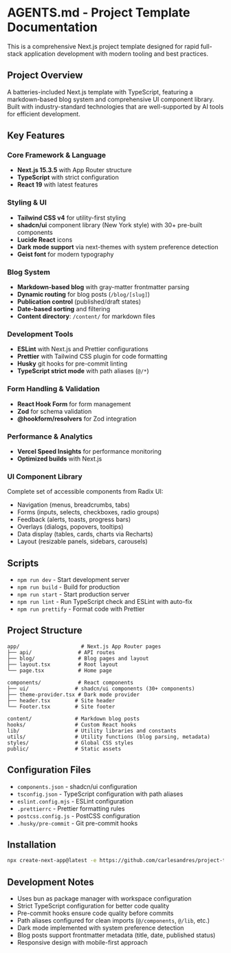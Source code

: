 # AGENTS.md - Project Template Documentation

This is a comprehensive Next.js project template designed for rapid full-stack application development with modern tooling and best practices.

## Project Overview

A batteries-included Next.js template with TypeScript, featuring a markdown-based blog system and comprehensive UI component library. Built with industry-standard technologies that are well-supported by AI tools for efficient development.

## Key Features

### Core Framework & Language

- **Next.js 15.3.5** with App Router structure
- **TypeScript** with strict configuration
- **React 19** with latest features

### Styling & UI

- **Tailwind CSS v4** for utility-first styling
- **shadcn/ui** component library (New York style) with 30+ pre-built components
- **Lucide React** icons
- **Dark mode support** via next-themes with system preference detection
- **Geist font** for modern typography

### Blog System

- **Markdown-based blog** with gray-matter frontmatter parsing
- **Dynamic routing** for blog posts (`/blog/[slug]`)
- **Publication control** (published/draft states)
- **Date-based sorting** and filtering
- **Content directory**: `/content/` for markdown files

### Development Tools

- **ESLint** with Next.js and Prettier configurations
- **Prettier** with Tailwind CSS plugin for code formatting
- **Husky** git hooks for pre-commit linting
- **TypeScript strict mode** with path aliases (`@/*`)

### Form Handling & Validation

- **React Hook Form** for form management
- **Zod** for schema validation
- **@hookform/resolvers** for Zod integration

### Performance & Analytics

- **Vercel Speed Insights** for performance monitoring
- **Optimized builds** with Next.js

### UI Component Library

Complete set of accessible components from Radix UI:

- Navigation (menus, breadcrumbs, tabs)
- Forms (inputs, selects, checkboxes, radio groups)
- Feedback (alerts, toasts, progress bars)
- Overlays (dialogs, popovers, tooltips)
- Data display (tables, cards, charts via Recharts)
- Layout (resizable panels, sidebars, carousels)

## Scripts

- `npm run dev` - Start development server
- `npm run build` - Build for production
- `npm run start` - Start production server
- `npm run lint` - Run TypeScript check and ESLint with auto-fix
- `npm run prettify` - Format code with Prettier

## Project Structure

```
app/                    # Next.js App Router pages
├── api/               # API routes
├── blog/              # Blog pages and layout
├── layout.tsx         # Root layout
└── page.tsx           # Home page

components/            # React components
├── ui/               # shadcn/ui components (30+ components)
├── theme-provider.tsx # Dark mode provider
├── header.tsx        # Site header
└── Footer.tsx        # Site footer

content/              # Markdown blog posts
hooks/                # Custom React hooks
lib/                  # Utility libraries and constants
utils/                # Utility functions (blog parsing, metadata)
styles/               # Global CSS styles
public/               # Static assets
```

## Configuration Files

- `components.json` - shadcn/ui configuration
- `tsconfig.json` - TypeScript configuration with path aliases
- `eslint.config.mjs` - ESLint configuration
- `.prettierrc` - Prettier formatting rules
- `postcss.config.js` - PostCSS configuration
- `.husky/pre-commit` - Git pre-commit hooks

## Installation

```bash
npx create-next-app@latest -e https://github.com/carlesandres/project-template
```

## Development Notes

- Uses bun as package manager with workspace configuration
- Strict TypeScript configuration for better code quality
- Pre-commit hooks ensure code quality before commits
- Path aliases configured for clean imports (`@/components`, `@/lib`, etc.)
- Dark mode implemented with system preference detection
- Blog posts support frontmatter metadata (title, date, published status)
- Responsive design with mobile-first approach
